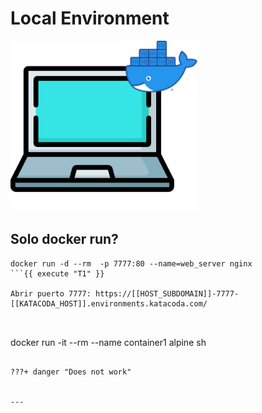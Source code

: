 # Local Environment

<img src="./assets/single-engine.png" class="center" alt="About me" style="width:300px;">

## Solo docker run?


```
docker run -d --rm  -p 7777:80 --name=web_server nginx
```{{ execute "T1" }}

Abrir puerto 7777: https://[[HOST_SUBDOMAIN]]-7777-[[KATACODA_HOST]].environments.katacoda.com/



```
docker run -it --rm --name container1 alpine sh
```{{ execute "T1" }}

???+ danger "Does not work"


---

